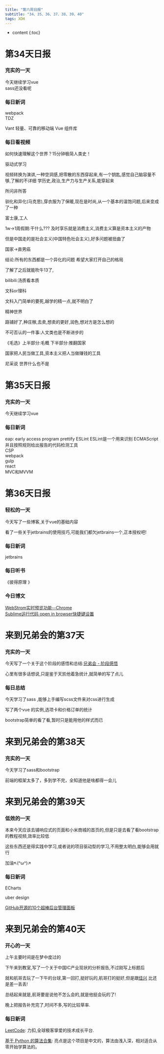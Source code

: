 ```yaml
---  
title: "第六周日报"   
subtitle: "34、35、36、37、38、39、40"   
tags: XDH    
---  
```





* content
{:toc}





# 第34天日报

### 充实的一天
今天继续学习vue  
sass还没看呢

### 每日新词
webpack  
TDZ  

Vant
轻量、可靠的移动端 Vue 组件库

### 每日看视频
如何快速理解这个世界？15分钟极简人类史！

驱动式学习

视频转换为演讲,一种空洞感,把零散的东西穿起来,有一个钥匙,感觉自己脑容量不够,了解的不详细
学历史,政治,生产力与生产关系,能穿起来

所问非所答

驯化和异化(马克思),穿衣服为了保暖,现在是时尚,从一个基本的温饱问题,后来变成了一种

富士康,工人

1w->1周假期:干什么???
及时享乐就是消费主义,消费主义算是资本主义的产物

但是中国走的是社会主义(中国特色社会主义),好多问题被扭曲了

国家->直男癌 

结论:所有的东西都是一个异化的问题
希望大家打开自己的格局

了解了之后就能吹牛13了,

bilibili:汤质看本质

文科or理科

文科入门简单的要死,越学的精一点,就不明白了

精神世界

路铺好了,种庄稼,去卖,想卖的更好,润色,想对方是怎么想的

不可否认的一件事:人文类也是不断进步的

《毛选》上半部分:毛概 下半部分:推翻国家

国家把人民当做工具,资本主义把人当做赚钱的工具

尼采说 世界什么也不是




# 第35天日报

### 充实的一天
今天继续学习vue  


### 每日新词
eap: early access program
prettify
ESLint ESLint是一个用来识别 ECMAScript 并且按照规则给出报告的代码检测工具  
CSP  
webpack  
gulp    
react  
MVC和MVVM

# 第36天日报

### 轻松的一天

今天写了一些博客,关于vue的基础内容

看了一些关于jetbrains的使用技巧,可能我们都欠jetbrains一个,正本授权吧!

### 每日新词
jetbrains

### 每日听书
《彼得原理 》

### 今日博文
[WebStrom实时预览功能--Chrome](https://caoyang7.github.io/2019/09/18/webstrom-view-chrome/)  
[Sublime运行代码 open in browser快捷键设置](https://caoyang7.github.io/2019/09/18/sublime-openinbrowser/)

# 来到兄弟会的第37天

### 充实的一天

今天写了一个关于这个阶段的感悟和总结:[兄弟会 - 阶段感悟](https://caoyang7.github.io/2019/09/19/stage-feeling/)

心里有很多话想说,只是鉴于天凯他着急统计,就简单的写了点儿

### 每日总结

今天学习了sass ,能够上手编写scss文件来对css进行生成

写了两个vue 的实例,选项卡和价格订单的统计

bootstrap简单的看了看,暂时只是能用他的样式而已

# 来到兄弟会的第38天

### 充实的一天
今天学习了sass和bootstrap

前端的框架太多了，多到学不完，全知道他是啥都得一会儿


# 来到兄弟会的第39天

### 低效的一天

本来今天应该去铺响应式的页面和小米商城的首页的,但是只是去看了看bootstrap的教程视频,效率比较低

这些东西还是得实践中学习,或者说的项目驱动型的学习,不用整太明白,能够会用就行

加油↖(^ω^)↗

### 每日新词

ECharts  

uber design

[GitHub开源的10个超棒后台管理面板](https://blog.csdn.net/m0_38106923/article/details/101050788)

# 来到兄弟会的第40天

### 开心的一天

上午主要时间是在梦中度过的

下午来到教室,写了一个关于中国IC产业现状的分析报告,不过刚写上标题后

就和航哥去玩了一下午的台球,第一回打,挺好玩的,航哥打的挺好,但是跟[佳兴](https://xjx19970831.github.io/)  比还是差一丢丢!

总结起来就是,航哥要是说他不怎么会的,就是他挺会玩的了!

晚上把报告补充完了,时间不多,写的比较草率.

### 每日新词
[LeetCode](https://leetcode-cn.com/): 力扣,全球极客挚爱的技术成长平台.

[基于 Python 的算法合集](https://github.com/qiwsir/algorithm): 亮点是这个项目是中文的，算法由浅入深，相对适合从零开始学算法的。